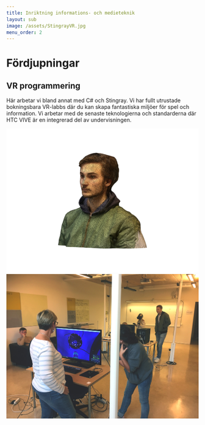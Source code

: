 ```yaml
---
title: Inriktning informations- och medieteknik
layout: sub
image: /assets/StingrayVR.jpg
menu_order: 2
---
```


# Fördjupningar

## VR programmering

Här arbetar vi bland annat med C# och Stingray. Vi har
fullt utrustade bokningsbara VR-labbs där du kan skapa
fantastiska miljöer för spel och information. Vi arbetar
med de senaste teknologierna och standarderna där HTC
VIVE är en integrerad del av undervisningen.

<div class="nav3" style="height:705px;">
    <a href="VRmodellering" class="icons"><img src=/assets/VRmodelleringsa.jpg"></a>
    <a href="VRlabb" class="icons"><img src="/assets/VRlabba.jpg"></a>
</div>
